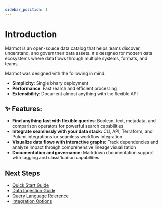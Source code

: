 ```yaml
---
sidebar_position: 1
---
```


# Introduction

Marmot is an open-source data catalog that helps teams discover, understand, and govern their data assets. It's designed for modern data ecosystems where data flows through multiple systems, formats, and teams.

Marmot was designed with the following in mind:

- **Simplicity**: Single binary deployment
- **Performance**: Fast search and efficient processing
- **Extensibility**: Document almost anything with the flexible API

## ✨ Features:

- **Find anything fast with flexible queries**: Boolean, text, metadata, and comparison operators for powerful search capabilities
- **Integrate seamlessly with your data stack:** CLI, API, Terraform, and Pulumi integrations for seamless workflow integration
- **Visualize data flows with interactive graphs:** Track dependencies and analyze impact through comprehensive lineage visualization
- **Documentation and governance:** Markdown documentation support with tagging and classification capabilities

## Next Steps

- [Quick Start Guide](./quickstart.md)
- [Data Ingestion Guide](./data-ingestion.md)
- [Query Language Reference](./query-language.md)
- [Integration Options](./integration.md)

